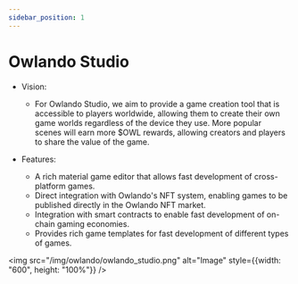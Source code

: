 ```yaml
---
sidebar_position: 1
---
```


# Owlando Studio

- Vision:

  - For Owlando Studio, we aim to provide a game creation tool that is accessible to players worldwide, allowing them to create their own game worlds regardless of the device they use. More popular scenes will earn more $OWL rewards, allowing creators and players to share the value of the game.

- Features:
  - A rich material game editor that allows fast development of cross-platform games.
  - Direct integration with Owlando's NFT system, enabling games to be published directly in the Owlando NFT market.
  - Integration with smart contracts to enable fast development of on-chain gaming economies.
  - Provides rich game templates for fast development of different types of games.



<img src="/img/owlando/owlando_studio.png" alt="Image" style={{width: "600", height: "100%"}} />